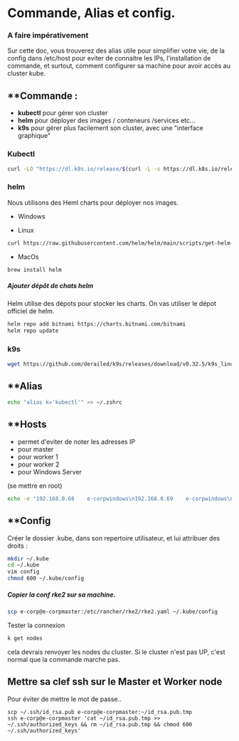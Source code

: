 # Commande, Alias et config.
### A faire impérativement

Sur cette doc, vous trouverez des alias utile pour simplifier votre vie, de la config dans /etc/host pour eviter de connaitre les IPs, l'installation de commande, et surtout, comment configurer sa machine pour avoir accès au cluster kube.

## **Commande :
* **kubectl** pour gérer son cluster
* **helm** pour déployer des images / conteneurs /services etc...
* **k9s** pour gérer plus facilement son cluster, avec une "interface graphique"

### Kubectl   
```bash
curl -LO "https://dl.k8s.io/release/$(curl -L -s https://dl.k8s.io/release/stable.txt)/bin/linux/amd64/kubectl"
```

### helm
Nous utilisons des Heml charts pour déployer nos images.
* Windows


* Linux
```bash
curl https://raw.githubusercontent.com/helm/helm/main/scripts/get-helm-3 | bash
```

* MacOs
```bash
brew install helm
```

##### Ajouter dépôt de chats helm
Helm utilise des dépots pour stocker les charts. On vas utiliser le dépot officiel de helm.
```bash
helm repo add bitnami https://charts.bitnami.com/bitnami
helm repo update
```

### k9s
```bash
wget https://github.com/derailed/k9s/releases/download/v0.32.5/k9s_linux_amd64.deb && apt install ./k9s_linux_amd64.deb && rm k9s_linux_amd64.deb
```

## **Alias
```bash
echo "alias k='kubectl'" >> ~/.zshrc
```

## **Hosts
* permet d'eviter de noter les adresses IP
* pour master
* pour worker 1
* pour worker 2
* pour Windows Server

(se mettre en root)
```bash
echo -e "192.168.0.68    e-corpwindows\n192.168.0.69    e-corpwindows\n192.168.0.70    e-corpmaster\n192.168.0.71    e-corpworker1\n192.168.0.72    e-corpworker2" >> /etc/hosts
```


## **Config

Créer le dossier .kube, dans son repertoire utilisateur, et lui attribuer des droits :
```bash
mkdir ~/.kube
cd ~/.kube
vim config
chmod 600 ~/.kube/config
```


##### Copier la conf rke2 sur sa machine.
```bash
scp e-corp@e-corpmaster:/etc/rancher/rke2/rke2.yaml ~/.kube/config
```

Tester la connexion

```bash
k get nodes
```
cela devrais renvoyer les nodes du cluster.
Si le cluster n'est pas UP, c'est normal que la commande marche pas.

## Mettre sa clef ssh sur le Master et Worker node
Pour éviter de mettre le mot de passe..
```
scp ~/.ssh/id_rsa.pub e-corp@e-corpmaster:~/id_rsa.pub.tmp
ssh e-corp@e-corpmaster 'cat ~/id_rsa.pub.tmp >> ~/.ssh/authorized_keys && rm ~/id_rsa.pub.tmp && chmod 600 ~/.ssh/authorized_keys'
```

